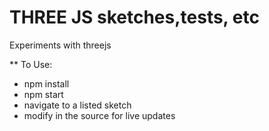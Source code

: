 THREE JS sketches,tests, etc
============================

Experiments with threejs

** To Use: 

* npm install
* npm start
* navigate to a listed sketch
* modify in the source for live updates